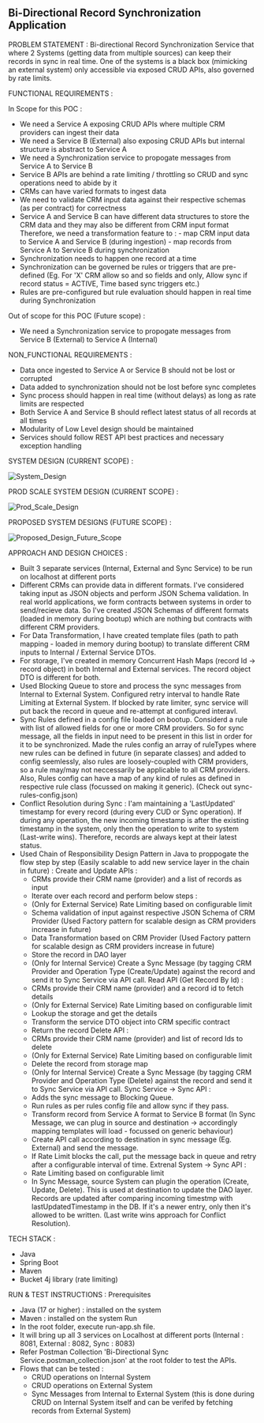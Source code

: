 Bi-Directional Record Synchronization Application
-------------------------------------------------

PROBLEM STATEMENT : 
Bi-directional Record Synchronization Service that where 2 Systems (getting data from multiple sources) can keep their records in sync in real time.
One of the systems is a black box (mimicking an external system) only accessible via exposed CRUD APIs, also governed by rate limits.

FUNCTIONAL REQUIREMENTS :

In Scope for this POC :
- We need a Service A exposing CRUD APIs where multiple CRM providers can ingest their data
- We need a Service B (External) also exposing CRUD APIs but internal structure is abstract to Service A
- We need a Synchronization service to propogate messages from Service A to Service B
- Service B APIs are behind a rate limiting / throttling so CRUD and sync operations need to abide by it
- CRMs can have varied formats to ingest data
- We need to validate CRM input data against their respective schemas (as per contract) for correctness
- Service A and Service B can have different data structures to store the CRM data and they may also be different from CRM input format
  Therefore, we need a transformation feature to : 
      - map CRM input data to Service A and Service B (during ingestion)
      - map records from Service A to Service B during synchronization
- Synchronization needs to happen one record at a time
- Synchronization can be governed be rules or triggers that are pre-defined
  (Eg. For 'X' CRM allow so and so fields and only, Allow sync if record status = ACTIVE, Time based sync triggers etc.)
- Rules are pre-configured but rule evaluation should happen in real time during Synchronization

Out of scope for this POC (Future scope) :
- We need a Synchronization service to propogate messages from Service B (External) to Service A (Internal)


NON_FUNCTIONAL REQUIREMENTS :
- Data once ingested to Service A or Service B should not be lost or corrupted
- Data added to synchronization should not be lost before sync completes
- Sync process should happen in real time (without delays) as long as rate limits are respected
- Both Service A and Service B should reflect latest status of all records at all times
- Modularity of Low Level design should be maintained
- Services should follow REST API best practices and necessary exception handling

SYSTEM DESIGN (CURRENT SCOPE) :

![System_Design](./design/System_Design.png)


PROD SCALE SYSTEM DESIGN (CURRENT SCOPE) : 

![Prod_Scale_Design](./design/Prod_Scale_Design.png)


PROPOSED SYSTEM DESIGNS (FUTURE SCOPE) :

![Proposed_Design_Future_Scope](./design/Proposed_Design_Future_Scope.png)


APPROACH AND DESIGN CHOICES :
- Built 3 separate services (Internal, External and Sync Service) to be run on localhost at different ports
- Different CRMs can provide data in different formats. I've considered taking input as JSON objects and perform JSON Schema validation.
  In real world applications, we form contracts between systems in order to send/recieve data.
  So I've created JSON Schemas of different formats (loaded in memory during bootup) which are nothing but contracts with different CRM providers.
- For Data Transformation, I have created template files (path to path mapping - loaded in memory during bootup) to translate different CRM inputs to
  Internal / External Service DTOs.
- For storage, I've created in memory Concurrent Hash Maps (record Id -> record object) in both Internal and External services. The record object DTO is different for both.
- Used Blocking Queue to store and process the sync messages from Internal to External System. Configured retry interval to handle Rate Limiting at External System.
  If blocked by rate limiter, sync service will put back the record in queue and re-attempt at configured interavl.
- Sync Rules defined in a config file loaded on bootup. Considerd a rule with list of allowed fields for one or more CRM providers. So for sync message, all the fields
  in input need to be present in this list in order for it to be synchronized.
  Made the rules config an array of ruleTypes where new rules can be defined in future (in separate classes)  and added to config seemlessly, also rules are loosely-coupled
  with CRM providers, so a rule may/may not neccessarily be applicable to all CRM providers. Also, Rules config can have a map of any kind of rules as defined in respective
  rule class (focussed on making it generic). (Check out sync-rules-config.json)
- Conflict Resolution during Sync : I'am maintaining a 'LastUpdated' timestamp for every record (during every CUD or Sync operation). If during any operation, the new incoming timestamp is after the existing timestamp in the system, only then the operation to write to system (Last-write wins). Therefore, records are always kept at their latest status.
- Used Chain of Responsibility Design Pattern in Java to proppogate the flow step by step (Easily scalable to add new service layer in the chain in future) :
  Create and Update APIs :
    - CRMs provide their CRM name (provider) and a list of records as input
    - Iterate over each record and perform below steps :
    - (Only for External Service) Rate Limiting based on configurable limit
    - Schema validation of input against respective JSON Schema of CRM Provider (Used Factory pattern for scalable design as CRM providers increase in future)
    - Data Transformation based on CRM Provider (Used Factory pattern for scalable design as CRM providers increase in future)
    - Store the record in DAO layer
    - (Only for Internal Service) Create a Sync Message (by tagging CRM Provider and Operation Type (Create/Update) against the record and send it to Sync Service via API call.
  Read API (Get Record By Id) :
    - CRMs provide their CRM name (provider) and a record id to fetch details
    - (Only for External Service) Rate Limiting based on configurable limit
    - Lookup the storage and get the details
    - Transform the service DTO object into CRM specific contract
    - Return the record
  Delete API :
    - CRMs provide their CRM name (provider) and list of record Ids to delete
    - (Only for External Service) Rate Limiting based on configurable limit
    - Delete the record from storage map
    - (Only for Internal Service) Create a Sync Message (by tagging CRM Provider and Operation Type (Delete) against the record and send it to Sync Service via API call.
  Sync Service -> Sync API :
    - Adds the sync message to Blocking Queue.
    - Run rules as per rules config file and allow sync if they pass.
    - Transform record from Service A format to Service B format (In Sync Message, we can plug in source and destination -> accordingly mapping templates will load - focussed on generic behaviour)
    - Create API call according to destination in sync message (Eg. External) and send the message.
    - If Rate Limit blocks the call, put the message back in queue and retry after a configurable interval of time.
  Extrenal System -> Sync API :
    - Rate Limiting based on configurable limit
    - In Sync Message, source System can plugin the operation (Create, Update, Delete). This is used at destination to update the DAO layer.
      Records are updated after comparing incoming timestmp with lastUpdatedTimestamp in the DB. If it's a newer entry, only then it's allowed to be written.
      (Last write wins approach for Conflict Resolution). 

TECH STACK :
- Java
- Spring Boot
- Maven
- Bucket 4j library (rate limiting)

RUN & TEST INSTRUCTIONS : 
Prerequisites
  - Java (17 or higher) : installed on the system
  - Maven : installed on the system
Run 
  - In the root folder, execute run-app.sh file.
  - It will bring up all 3 services on Localhost at different ports (Internal : 8081, External : 8082, Sync : 8083)
  - Refer Postman Collection 'Bi-Directional Sync Service.postman_collection.json' at the root folder to test the APIs.
  - Flows that can be tested : 
    - CRUD operations on Internal System
    - CRUD operations on External System
    - Sync Messages from Internal to External System (this is done during CRUD on Internal System itself and can be verifed by fetching records from External System)

